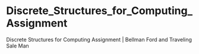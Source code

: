 # Discrete_Structures_for_Computing_Assignment
 Discrete Structures for Computing Assignment | Bellman Ford and Traveling Sale Man
